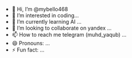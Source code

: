 - 👋 Hi, I’m @mybello468
- 👀 I’m interested in coding...
- 🌱 I’m currently learning AI ...
- 💞️ I’m looking to collaborate on yandex ...
- 📫 How to reach me telegram (muhd_yaqub) ...
- 😄 Pronouns: ...
- ⚡ Fun fact: ...

<!---
mybello468/mybello468 is a ✨ special ✨ repository because its `README.md` (this file) appears on your GitHub profile.
You can click the Preview link to take a look at your changes.
--->
